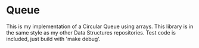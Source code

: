 # Queue #
This is my implementation of a Circular Queue using arrays. This library is in
the same style as my other Data Structures repositories. Test code is included,
just build with 'make debug'.
